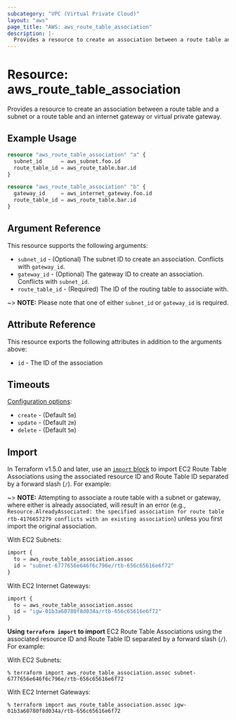 ```yaml
---
subcategory: "VPC (Virtual Private Cloud)"
layout: "aws"
page_title: "AWS: aws_route_table_association"
description: |-
  Provides a resource to create an association between a route table and a subnet or a route table and an internet gateway or virtual private gateway.
---
```


# Resource: aws_route_table_association

Provides a resource to create an association between a route table and a subnet or a route table and an
internet gateway or virtual private gateway.

## Example Usage

```terraform
resource "aws_route_table_association" "a" {
  subnet_id      = aws_subnet.foo.id
  route_table_id = aws_route_table.bar.id
}
```

```terraform
resource "aws_route_table_association" "b" {
  gateway_id     = aws_internet_gateway.foo.id
  route_table_id = aws_route_table.bar.id
}
```

## Argument Reference

This resource supports the following arguments:

* `subnet_id` - (Optional) The subnet ID to create an association. Conflicts with `gateway_id`.
* `gateway_id` - (Optional) The gateway ID to create an association. Conflicts with `subnet_id`.
* `route_table_id` - (Required) The ID of the routing table to associate with.

~> **NOTE:** Please note that one of either `subnet_id` or `gateway_id` is required.

## Attribute Reference

This resource exports the following attributes in addition to the arguments above:

* `id` - The ID of the association

## Timeouts

[Configuration options](https://developer.hashicorp.com/terraform/language/resources/syntax#operation-timeouts):

- `create` - (Default `5m`)
- `update` - (Default `2m`)
- `delete` - (Default `5m`)

## Import

In Terraform v1.5.0 and later, use an [`import` block](https://developer.hashicorp.com/terraform/language/import) to import EC2 Route Table Associations using the associated resource ID and Route Table ID separated by a forward slash (`/`). For example:

~> **NOTE:** Attempting to associate a route table with a subnet or gateway, where either is already associated, will result in an error (e.g., `Resource.AlreadyAssociated: the specified association for route table rtb-4176657279 conflicts with an existing association`) unless you first import the original association.

With EC2 Subnets:

```terraform
import {
  to = aws_route_table_association.assoc
  id = "subnet-6777656e646f6c796e/rtb-656c65616e6f72"
}
```

With EC2 Internet Gateways:

```terraform
import {
  to = aws_route_table_association.assoc
  id = "igw-01b3a60780f8d034a/rtb-656c65616e6f72"
}
```

**Using `terraform import` to import** EC2 Route Table Associations using the associated resource ID and Route Table ID separated by a forward slash (`/`). For example:

With EC2 Subnets:

```console
% terraform import aws_route_table_association.assoc subnet-6777656e646f6c796e/rtb-656c65616e6f72
```

With EC2 Internet Gateways:

```console
% terraform import aws_route_table_association.assoc igw-01b3a60780f8d034a/rtb-656c65616e6f72
```
